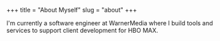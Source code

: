 +++
title = "About Myself"
slug = "about"
+++

I'm currently a software engineer at WarnerMedia where I build tools and services to support client development for HBO MAX.
